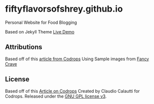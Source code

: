 # fiftyflavorsofshrey.github.io
Personal Website for Food Blogging


Based on Jekyll Theme [Live Demo](http://inded.github.io/Jekyll_modern-blog/)

## Attributions
Based off of this [article from Codrops](http://tympanus.net/codrops/?p=24222)
Using Sample images from [Fancy Crave](http://fancycrave.com/)

## License

Based off of this [Article on Codrops](http://tympanus.net/codrops/?p=24222)
Created by Claudio Calautti for Codrops. Released under the [GNU GPL license v3](https://www.gnu.org/licenses/gpl-3.0.html).
